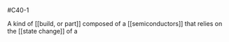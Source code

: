 #C40-1

A kind of [[build, or part]] composed of a [[semiconductors]] that relies on the [[state change]] of a 
